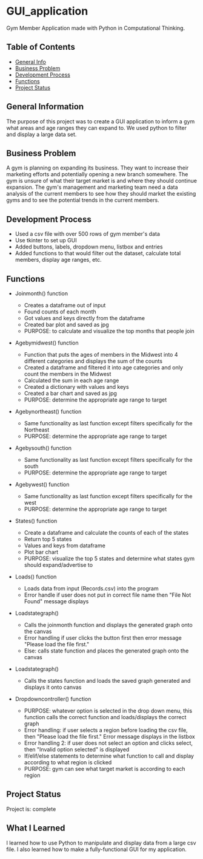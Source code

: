# GUI_application
Gym Member Application made with Python in Computational Thinking.

## Table of Contents
* [General Info](#general-information)
* [Business Problem](#business-problem)
* [Development Process](#development-process)
* [Functions](#functions)
* [Project Status](#project-status)

## General Information
The purpose of this project was to create a GUI application to inform a gym what areas and age ranges they can expand to. We used python to filter and display a large data set.



## Business Problem
A gym is planning on expanding its business. They want to increase their marketing efforts and potentially opening a new branch somewhere. The gym is unsure of what their target market is and where they should continue expansion. The gym's management and marketing team need a data analysis of the current members to see how they should market the existing gyms and to see the potential trends in the current members. 


## Development Process
- Used a csv file with over 500 rows of gym member's data
- Use tkinter to set up GUI
- Added buttons, labels, dropdown menu, listbox and entries
- Added functions to that would filter out the dataset, calculate total members, display age ranges, etc.


## Functions
- Joinmonth() function​
    - Creates a dataframe out of input
    - Found counts of each month​
    - Got values and keys directly from the dataframe​
    - Created bar plot and saved as jpg​
    - PURPOSE: to calculate and visualize the top months that people join

- Agebymidwest() function​
    - Function that puts the ages of members in the Midwest into 4 different categories and displays the sum of the counts​
    - Created a dataframe and filtered it into age categories and only count the members in the Midwest​
    - Calculated the sum in each age range​
    - Created a dictionary with values and keys ​
    - Created a bar chart and saved as jpg​
    - PURPOSE: determine the appropriate age range to target ​

- ​Agebynortheast() function​
    - Same functionality as last function except filters specifically for the Northeast​
    - PURPOSE: determine the appropriate age range to target ​

- Agebysouth() function​
    - Same functionality as last function except filters specifically for the south​
    - PURPOSE: determine the appropriate age range to target 

- Agebywest() function​
    - Same functionality as last function except filters specifically for the west​
    - PURPOSE: determine the appropriate age range to target 


- States() function​
    - Create a dataframe and calculate the counts of each of the states​
    - Return top 5 states​
    - Values and keys from dataframe​
    - Plot bar chart ​
    - PURPOSE: visualize the top 5 states and determine what states gym should expand/advertise to

- Loads() function​
    - Loads data from input (Records.csv) into the program​
    - Error handle if user does not put in correct file name then "File Not Found" message displays​

- Loadstategraph()​
    - Calls the joinmonth function and displays the generated graph onto the canvas​
    - Error handling if user clicks the button first then error message "Please load the file first."​
    - Else: calls state function and places the generated graph onto the canvas

- Loadstategraph()​
    - Calls the states function and loads the saved graph generated and displays it onto canvas

- Dropdowncontroller() function​
    - PURPOSE: whatever option is selected in the drop down menu, this function calls the correct function and loads/displays the correct graph​
    - Error handling: if user selects a region before loading the csv file, then "Please load the file first." Error message displays in the listbox​
    - Error handling 2: if user does not select an option and clicks select, then "Invalid option selected" is displayed​
    - If/elif/else statements to determine what function to call and display according to what region is clicked​
    - PURPOSE: gym can see what target market is according to each region


## Project Status
Project is: complete


## What I Learned
I learned how to use Python to manipulate and display data from a large csv file. I also learned how to make a fully-functional GUI for my application.